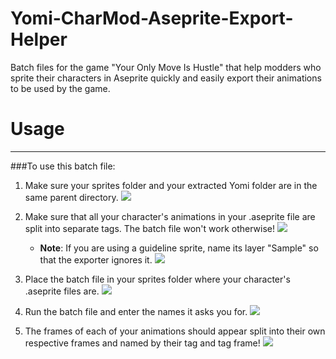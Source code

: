 # Yomi-CharMod-Aseprite-Export-Helper
Batch files for the game "Your Only Move Is Hustle" that help modders who sprite their characters in Aseprite quickly and easily export their animations to be used by the game.

# Usage
_____
###To use this batch file:

1. Make sure your sprites folder and your extracted Yomi folder are in the same parent directory.
![](https://i.imgur.com/TWAzQRs.png)

2. Make sure that all your character's animations in your .aseprite file are split into separate tags. The batch file won't work otherwise!
![](https://i.imgur.com/JRXsbHt.png)
	- **Note**: If you are using a guideline sprite, name its layer "Sample" so that the exporter ignores it.
	![](https://i.imgur.com/FhlM937.png)

3. Place the batch file in your sprites folder where your character's .aseprite files are.
![](https://i.imgur.com/rd7setc.png)

4. Run the batch file and enter the names it asks you for.
![](https://i.imgur.com/IhsWaLc.png)

5. The frames of each of your animations should appear split into their own respective frames and named by their tag and tag frame!
![](https://i.imgur.com/fxpDjao.png)

